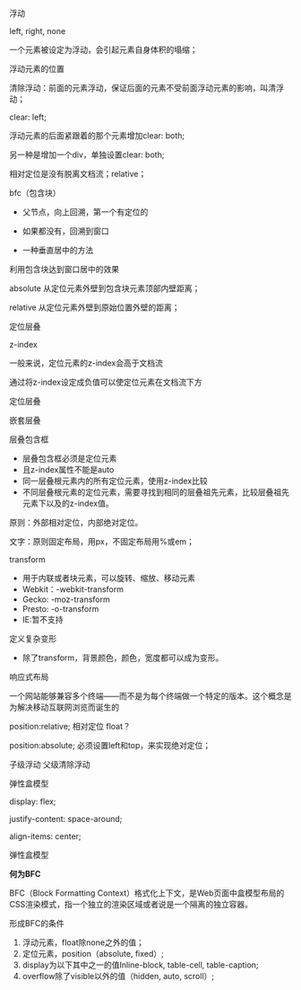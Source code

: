 浮动

left, right, none

一个元素被设定为浮动，会引起元素自身体积的塌缩；

浮动元素的位置

清除浮动：前面的元素浮动，保证后面的元素不受前面浮动元素的影响，叫清浮动；

clear: left;

浮动元素的后面紧跟着的那个元素增加clear: both;

另一种是增加一个div，单独设置clear: both;



相对定位是没有脱离文档流；relative；

bfc（包含块）

- 父节点，向上回溯，第一个有定位的

- 如果都没有，回溯到窗口

- 一种垂直居中的方法



利用包含块达到窗口居中的效果



absolute 从定位元素外壁到包含块元素顶部内壁距离；

relative 从定位元素外壁到原始位置外壁的距离；



定位层叠

z-index

一般来说，定位元素的z-index会高于文档流

通过将z-index设定成负值可以使定位元素在文档流下方



定位层叠

嵌套层叠

层叠包含框

- 层叠包含框必须是定位元素
- 且z-index属性不能是auto
- 同一层叠根元素内的所有定位元素，使用z-index比较
- 不同层叠根元素的定位元素，需要寻找到相同的层叠祖先元素，比较层叠祖先元素下以及的z-index值。

原则：外部相对定位，内部绝对定位。

文字：原则固定布局，用px，不固定布局用%或em；



transform

- 用于内联或者块元素，可以旋转、缩放、移动元素
- Webkit：-webkit-transform
- Gecko: -moz-transform
- Presto: -o-transform
- IE:暂不支持

定义复杂变形

- 除了transform，背景颜色，颜色，宽度都可以成为变形。


响应式布局

一个网站能够兼容多个终端——而不是为每个终端做一个特定的版本。这个概念是为解决移动互联网浏览而诞生的



position:relative; 相对定位 float？

position:absolute; 必须设置left和top，来实现绝对定位；

子级浮动 父级清除浮动



弹性盒模型

display: flex;

justify-content: space-around;

align-items: center;



弹性盒模型



**何为BFC**

BFC（Block Formatting Context）格式化上下文，是Web页面中盒模型布局的CSS渲染模式，指一个独立的渲染区域或者说是一个隔离的独立容器。

形成BFC的条件

1. 浮动元素，float除none之外的值；
2. 定位元素，position（absolute, fixed）;
3. display为以下其中之一的值Inline-block, table-cell, table-caption;
4. overflow除了visible以外的值（hidden, auto, scroll）;



